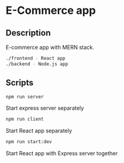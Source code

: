 # E-Commerce app

## Description

E-commerce app with MERN stack.

```sh
./frontend - React app
./backend - Node.js app
```

## Scripts

```sh
npm run server
```

Start express server separately

```sh
npm run client
```

Start React app separately

```sh
npm run start:dev
```

Start React app with Express server together
